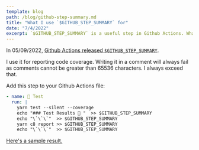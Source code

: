 ```yaml
---
template: blog
path: /blog/github-step-summary.md
title: "What I use `$GITHUB_STEP_SUMMARY` for"
date: "7/4/2022"
excerpt: `$GITHUB_STEP_SUMMARY` is a useful step in Github Actions. What do I use it for?
---
```


In 05/09/2022, [Github Actions released `$GITHUB_STEP_SUMMARY`](https://github.blog/2022-05-09-supercharging-github-actions-with-job-summaries/).

I use it for reporting code coverage. Writing it in a comment will always fail as comments cannot be greater than 65536 characters. I always exceed that.

Add this step to your Github Actions file:

```yml
- name: 🧪 Test
  run: |
    yarn test --silent --coverage
    echo "### Test Results 🧪 "  >> $GITHUB_STEP_SUMMARY
    echo "\`\`\`"  >> $GITHUB_STEP_SUMMARY
    yarn c8 report >> $GITHUB_STEP_SUMMARY
    echo "\`\`\`"  >> $GITHUB_STEP_SUMMARY
```

[Here's a sample result.](https://github.com/hrgui/hrgui.github.io/actions/runs/2613306882)
